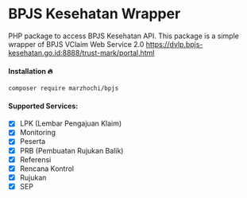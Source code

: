 # BPJS Kesehatan Wrapper
PHP package to access BPJS Kesehatan API.
This package is a simple wrapper of BPJS VClaim Web Service 2.0
https://dvlp.bpjs-kesehatan.go.id:8888/trust-mark/portal.html

#### Installation :fire:

`composer require marzhochi/bpjs`



#### Supported Services:

- [x] LPK (Lembar Pengajuan Klaim)
- [x] Monitoring
- [x] Peserta
- [x] PRB (Pembuatan Rujukan Balik)
- [x] Referensi
- [x] Rencana Kontrol
- [x] Rujukan
- [x] SEP